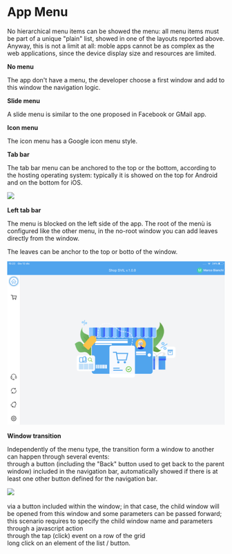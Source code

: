 # App Menu

No hierarchical menu items can be showed the menu: all menu items must be part of a unique "plain" list, showed in one of the layouts reported above. Anyway, this is not a limit at all: moble apps cannot be as complex as the web applications, since the device display size and resources are limited.

**No menu**

The app don't have a menu, the developer choose a first window and add to this window the navigation logic.

**Slide menu** 

A slide menu is similar to the one proposed in Facebook or GMail app.

**Icon menu**

The icon menu has a Google icon menu style.

**Tab bar**

The tab bar menu can be anchored to the top or the bottom, according to the hosting operating system: typically it is showed on the top for Android and on the bottom for iOS.

![](http://4wsplatform.org/wp-content/plugins../../uploads/media/copiadiplatformmobilemanual/image19.png)

**Left tab bar**

The menu is blocked on the left side of the app. The root of the menù is configured like the other menu, in the no-root window you can add leaves directly from the window.

The leaves can be anchor to the top or botto of the window.

![](../../../.gitbook/assets/img_94e9fa5e1e2c-1.jpeg)

**Window transition**

Independently of the menu type, the transition form a window to another can happen through several events:  
through a button \(including the "Back" button used to get back to the parent window\) included in the navigation bar, automatically showed if there is at least one other button defined for the navigation bar.

![](http://4wsplatform.org/wp-content/plugins../../uploads/media/copiadiplatformmobilemanual/image20.png)

via a button included within the window; in that case, the child window will be opened from this window and some parameters can be passed forward; this scenario requires to specify the child window name and parameters through a javascript action  
through the tap \(click\) event on a row of the grid  
long click on an element of the list / button.


